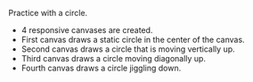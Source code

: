 Practice with a circle.

- 4 responsive canvases are created.
- First canvas draws a static circle in the center of the canvas.
- Second canvas draws a circle that is moving vertically up.
- Third canvas draws a circle moving diagonally up.
- Fourth canvas draws a circle jiggling down.


